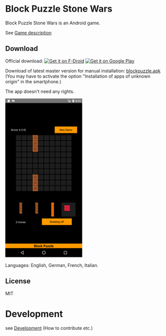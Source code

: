 # Block Puzzle Stone Wars
Block Puzzle Stone Wars is an Android game.

See [Game description](https://github.com/SoltauFintel/blockpuzzle/blob/master/fastlane/metadata/android/en-US/full_description.txt)

## Download
Official download: [<img src="https://fdroid.gitlab.io/artwork/badge/get-it-on.png"
     alt="Get it on F-Droid"
     height="80">](https://www.f-droid.org/packages/de.mwvb.blockpuzzle/) <a href='https://play.google.com/store/apps/details?id=de.mwvb.blockpuzzle&pcampaignid=pcampaignidMKT-Other-global-all-co-prtnr-py-PartBadge-Mar2515-1'><img alt='Get it on Google Play' src='https://play.google.com/intl/en_us/badges/static/images/badges/en_badge_web_generic.png' height='80'/></a>

Download of latest master version for manual installation:
[blockpuzzle.apk](http://mwvb.de/store/blockpuzzle.apk) (You may have to activate the option
"Installation of apps of unknown origin" in the smartphone.)

The app doesn't need any rights.

<img src="https://raw.githubusercontent.com/SoltauFintel/blockpuzzle/master/fastlane/metadata/android/en-US/images/phoneScreenshots/1.png" height="500">

Languages: English, German, French, Italian.

## License
MIT

# Development
see [Development](https://github.com/SoltauFintel/blockpuzzle/blob/master/CONTRIBUTING.md) (How to contribute etc.)
